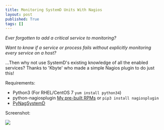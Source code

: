 ```yaml
---
title: Monitoring SystemD Units With Nagios
layout: post
published: True
tags: []
---
```


_Ever forgotten to add a critical service to monitoring?_

_Want to know if a service or process fails without explicitly monitoring every service on a host?_

...Then why not use SystemD's existing knowledge of all the enabled services? Thanks to 'Kbyte' who made a simple Nagios plugin to do just this!


Requirements:

- Python3 (For RHEL/CentOS 7 `yum install python34`)
- python-nagiosplugin [My pre-built RPMs](https://packagecloud.io/app/s_mcleod/centos7/search?q=python-nagiosplugin) or `pip3 install nagiosplugin`
- [PyNagSystemD](https://github.com/kbytesys/pynagsystemd/blob/master/bin/pynagsystemd.py)

Screenshot:

![](http://kbyte.snowpenguin.org/portal/wp-content/uploads/2014/11/nagios.png)